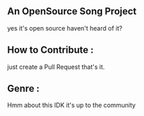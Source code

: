 ## An OpenSource Song Project

yes it's open source haven't heard of it?

## How to Contribute :

just create a Pull Request that's it.

## Genre :

Hmm about this IDK it's up to the community 
